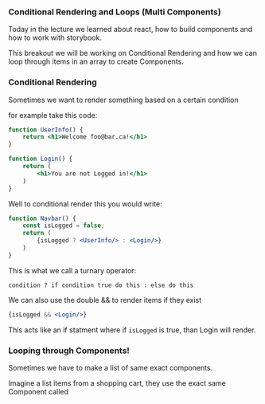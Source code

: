 ### Conditional Rendering and Loops (Multi Components)

Today in the lecture we learned about react, how to build components
and how to work with storybook.

This breakout we will be working on Conditional Rendering and how
we can loop through items in an array to create Components.


### Conditional Rendering

Sometimes we want to render something based on a certain condition

for example take this code:


```jsx
function UserInfo() {
    return <h1>Welcome foo@bar.ca!</h1>
}

function Login() {
    return (
        <h1>You are not Logged in!</h1>
    )
}
```

Well to conditional render this you would write:


```jsx
function Navbar() {
    const isLogged = false;
    return (
        {isLogged ? <UserInfo/> : <Login/>}
    )
}

```

This is what we call a turnary operator:

`condition ? if condition true do this : else do this `


We can also use the double && to render items if they exist

```jsx
{isLogged && <Login/>}
```

This acts like an if statment where if `isLogged` is true, than Login will render.


### Looping through Components!

Sometimes we have to make a list of same exact components.

Imagine a list items from a shopping cart, they use the exact same Component called <Item/>

